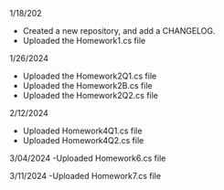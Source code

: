 1/18/202 
- Created a new repository, and add a CHANGELOG.
- Uploaded the Homework1.cs file

1/26/2024
- Uploaded the Homework2Q1.cs file
- Uploaded the Homework2B.cs file
- Uploaded the Homework2Q2.cs file

2/12/2024
- Uploaded Homework4Q1.cs file
- Uploaded Homework4Q2.cs file

3/04/2024
-Uploaded Homework6.cs file

3/11/2024
-Uploaded Homework7.cs file
